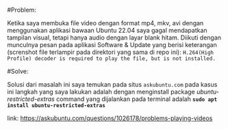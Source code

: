 #Problem:

Ketika saya membuka file video dengan format mp4, mkv, avi dengan menggunakan aplikasi bawaan Ubuntu 22.04 saya gagal mendapatkan tampilan visual, tetapi hanya audio dengan layar blank hitam. Diikuti dengan munculnya pesan pada aplikasi Software & Update yang berisi keterangan (screnshot file terlampir pada direktori yang sama di repo ini):
 ```H.264(High Profile) decoder is required to play the file, but is not installed.```

#Solve:

Solusi dari masalah ini saya temukan pada situs ```askubuntu.com```
pada kasus ini langkah yang saya lakukan adalah dengan menginstall package *ubuntu-restricted-extras*  command yang dijalankan pada terminal adalah **```sudo apt install ubuntu-restricted-extras```**

link: https://askubuntu.com/questions/1026178/problems-playing-videos
